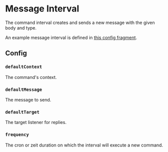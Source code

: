 # Message Interval

The command interval creates and sends a new message with the given body and type.

An example message interval is defined in [this config fragment](./message-interval.yml).

## Config

### `defaultContext`

The command's context.

### `defaultMessage`

The message to send.

### `defaultTarget`

The target listener for replies.

### `frequency`

The cron or zeit duration on which the interval will execute a new command.
